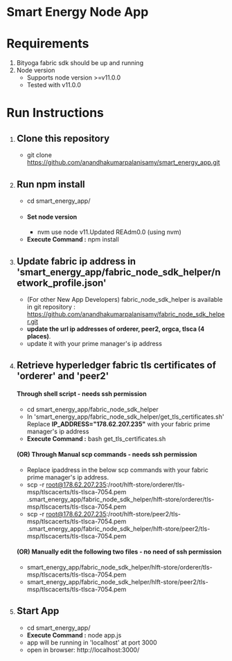 # Smart Energy Node App

# Requirements
  1. Bityoga fabric sdk should be up and running
  2. Node version
     - Supports node version >=v11.0.0
     - Tested with v11.0.0

# Run Instructions
  1. ## Clone this repository
      - git clone https://github.com/anandhakumarpalanisamy/smart_energy_app.git
      
  2. ## Run npm install
      - cd smart_energy_app/
      - ####  Set node version
          -  nvm use node v11.Updated REAdm0.0   (using nvm)
      - **Execute  Command :** npm install
      
  3. ## Update fabric ip address in 'smart_energy_app/fabric_node_sdk_helper/network_profile.json'
      - (For other New App Developers) fabric_node_sdk_helper is available in git repository  : https://github.com/anandhakumarpalanisamy/fabric_node_sdk_helper.git 
      - **update the url ip addresses of orderer, peer2, orgca, tlsca (4 places)**.
      - update it with your prime manager's ip address
      
  4.  ## Retrieve hyperledger fabric tls certificates of 'orderer' and 'peer2'
      #### Through shell script - needs ssh permission
        - cd smart_energy_app/fabric_node_sdk_helper
        - In 'smart_energy_app/fabric_node_sdk_helper/get_tls_certificates.sh' Replace **IP_ADDRESS="178.62.207.235"** with your fabric prime manager's ip address
        - **Execute  Command :** bash get_tls_certificates.sh
      #### (OR) Through Manual scp commands - needs ssh permission
        - Replace ipaddress in the below scp commands with your fabric prime manager's ip address.
        - scp -r root@178.62.207.235:/root/hlft-store/orderer/tls-msp/tlscacerts/tls-tlsca-7054.pem .smart_energy_app/fabric_node_sdk_helper/hlft-store/orderer/tls-msp/tlscacerts/tls-tlsca-7054.pem
        - scp -r root@178.62.207.235:/root/hlft-store/peer2/tls-msp/tlscacerts/tls-tlsca-7054.pem .smart_energy_app/fabric_node_sdk_helper/hlft-store/peer2/tls-msp/tlscacerts/tls-tlsca-7054.pem
        
      #### (OR) Manually edit the following two files - no need of ssh permission
        - smart_energy_app/fabric_node_sdk_helper/hlft-store/orderer/tls-msp/tlscacerts/tls-tlsca-7054.pem
        - smart_energy_app/fabric_node_sdk_helper/hlft-store/peer2/tls-msp/tlscacerts/tls-tlsca-7054.pem
         
         
        
   5. ## Start App
        - cd smart_energy_app/
        - **Execute  Command :** node app.js
        - app will be running in 'localhost' at port 3000
        - open in browser: http://localhost:3000/ 

